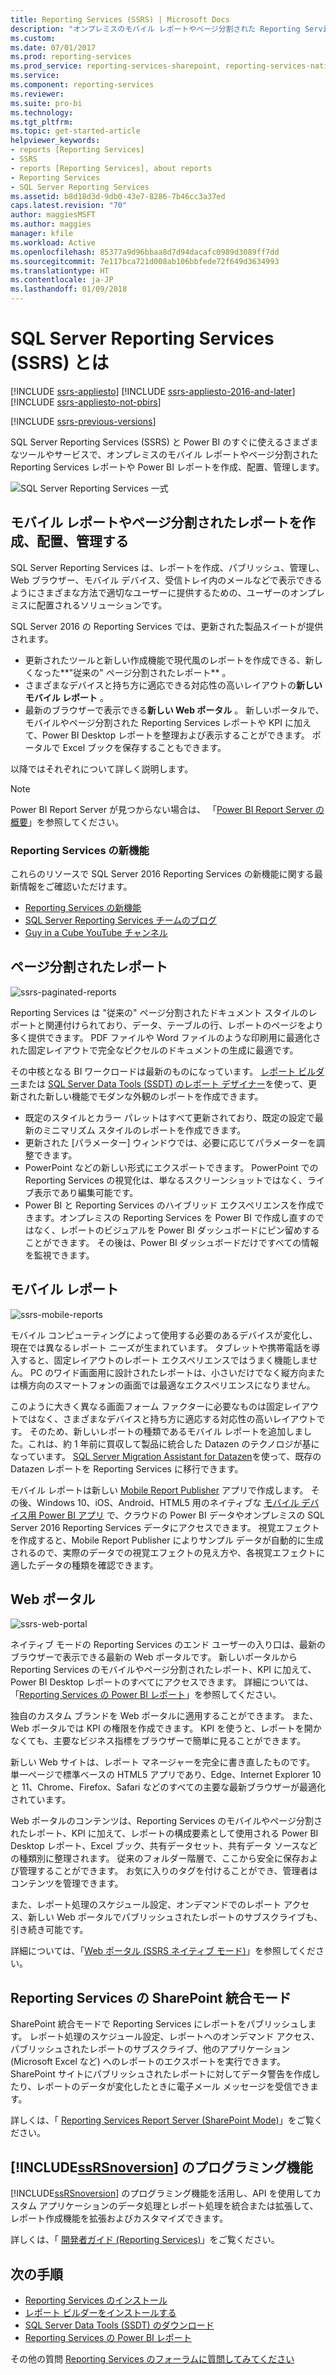 ```yaml
---
title: Reporting Services (SSRS) | Microsoft Docs
description: "オンプレミスのモバイル レポートやページ分割された Reporting Services レポートや Power BI レポートに使用するツールやサービスについて説明します。"
ms.custom: 
ms.date: 07/01/2017
ms.prod: reporting-services
ms.prod_service: reporting-services-sharepoint, reporting-services-native
ms.service: 
ms.component: reporting-services
ms.reviewer: 
ms.suite: pro-bi
ms.technology: 
ms.tgt_pltfrm: 
ms.topic: get-started-article
helpviewer_keywords:
- reports [Reporting Services]
- SSRS
- reports [Reporting Services], about reports
- Reporting Services
- SQL Server Reporting Services
ms.assetid: b8d18d3d-9db0-43e7-8286-7b46cc3a37ed
caps.latest.revision: "70"
author: maggiesMSFT
ms.author: maggies
manager: kfile
ms.workload: Active
ms.openlocfilehash: 85377a9d96bbaa8d7d94dacafc0989d3089ff7dd
ms.sourcegitcommit: 7e117bca721d008ab106bbfede72f649d3634993
ms.translationtype: HT
ms.contentlocale: ja-JP
ms.lasthandoff: 01/09/2018
---
```

# <a name="what-is-sql-server-reporting-services-ssrs"></a>SQL Server Reporting Services (SSRS) とは

[!INCLUDE [ssrs-appliesto](../includes/ssrs-appliesto.md)] [!INCLUDE [ssrs-appliesto-2016-and-later](../includes/ssrs-appliesto-2016-and-later.md)] [!INCLUDE [ssrs-appliesto-not-pbirs](../includes/ssrs-appliesto-not-pbirs.md)]

[!INCLUDE [ssrs-previous-versions](../includes/ssrs-previous-versions.md)]

SQL Server Reporting Services (SSRS) と Power BI のすぐに使えるさまざまなツールやサービスで、オンプレミスのモバイル レポートやページ分割された Reporting Services レポートや Power BI レポートを作成、配置、管理します。

![SQL Server Reporting Services 一式](../reporting-services/media/ss-reporting-services-all-together.png "SQL Server Reporting Services 一式")

## <a name="create-deploy-and-manage-mobile-and-paginated-reports"></a>モバイル レポートやページ分割されたレポートを作成、配置、管理する

SQL Server Reporting Services は、レポートを作成、パブリッシュ、管理し、Web ブラウザー、モバイル デバイス、受信トレイ内のメールなどで表示できるようにさまざまな方法で適切なユーザーに提供するための、ユーザーのオンプレミスに配置されるソリューションです。

SQL Server 2016 の Reporting Services では、更新された製品スイートが提供されます。

* 更新されたツールと新しい作成機能で現代風のレポートを作成できる、新しくなった**"従来の" ページ分割されたレポート** 。
* さまざまなデバイスと持ち方に適応できる対応性の高いレイアウトの**新しいモバイル レポート** 。
* 最新のブラウザーで表示できる**新しい Web ポータル** 。 新しいポータルで、モバイルやページ分割された Reporting Services レポートや KPI に加えて、Power BI Desktop レポートを整理および表示することができます。 ポータルで Excel ブックを保存することもできます。

以降ではそれぞれについて詳しく説明します。

> [!NOTE]
> Power BI Report Server が見つからない場合は、 「[Power BI Report Server の概要](https://powerbi.microsoft.com/documentation/reportserver-get-started/)」を参照してください。

### <a name="whats-new-in-reporting-services"></a>Reporting Services の新機能

これらのリソースで SQL Server 2016 Reporting Services の新機能に関する最新情報をご確認いただけます。

* [Reporting Services の新機能](../reporting-services/what-s-new-in-sql-server-reporting-services-ssrs.md)
* [SQL Server Reporting Services チームのブログ](https://blogs.msdn.microsoft.com/sqlrsteamblog/)
* [Guy in a Cube YouTube チャンネル](https://www.youtube.com/channel/UCFp1vaKzpfvoGai0vE5VJ0w)

## <a name="paginated-reports"></a>ページ分割されたレポート

![ssrs-paginated-reports](../reporting-services/media/ssrs-paginated-reports.png)

Reporting Services は "従来の" ページ分割されたドキュメント スタイルのレポートと関連付けられており、データ、テーブルの行、レポートのページをより多く提供できます。 PDF ファイルや Word ファイルのような印刷用に最適化された固定レイアウトで完全なピクセルのドキュメントの生成に最適です。

その中核となる BI ワークロードは最新のものになっています。 [レポート ビルダー](../reporting-services/report-builder/report-builder-in-sql-server-2016.md)または [SQL Server Data Tools (SSDT) のレポート デザイナー](../reporting-services/tools/reporting-services-in-sql-server-data-tools-ssdt.md)を使って、更新された新しい機能でモダンな外観のレポートを作成できます。

* 既定のスタイルとカラー パレットはすべて更新されており、既定の設定で最新のミニマリズム スタイルのレポートを作成できます。
* 更新された [パラメーター] ウィンドウでは、必要に応じてパラメーターを調整できます。
* PowerPoint などの新しい形式にエクスポートできます。 PowerPoint での Reporting Services の視覚化は、単なるスクリーンショットではなく、ライブ表示であり編集可能です。
* Power BI と Reporting Services のハイブリッド エクスペリエンスを作成できます。オンプレミスの Reporting Services を Power BI で作成し直すのではなく、レポートのビジュアルを Power BI ダッシュボードにピン留めすることができます。 その後は、Power BI ダッシュボードだけですべての情報を監視できます。

## <a name="mobile-reports"></a>モバイル レポート

![ssrs-mobile-reports](../reporting-services/media/ssrs-mobile-reports.png)

モバイル コンピューティングによって使用する必要のあるデバイスが変化し、現在では異なるレポート ニーズが生まれています。 タブレットや携帯電話を導入すると、固定レイアウトのレポート エクスペリエンスではうまく機能しません。 PC のワイド画面用に設計されたレポートは、小さいだけでなく縦方向または横方向のスマートフォンの画面では最適なエクスペリエンスになりません。

このように大きく異なる画面フォーム ファクターに必要なものは固定レイアウトではなく、さまざまなデバイスと持ち方に適応する対応性の高いレイアウトです。 そのため、新しいレポートの種類であるモバイル レポートを追加しました。これは、約 1 年前に買収して製品に統合した Datazen のテクノロジが基になっています。 [SQL Server Migration Assistant for Datazen](https://www.microsoft.com/download/details.aspx?id=53128)を使って、既存の Datazen レポートを Reporting Services に移行できます。 

モバイル レポートは新しい [Mobile Report Publisher](../reporting-services/mobile-reports/create-mobile-reports-with-sql-server-mobile-report-publisher.md) アプリで作成します。 その後、Windows 10、iOS、Android、HTML5 用のネイティブな [モバイル デバイス用 Power BI アプリ](https://powerbi.microsoft.com/documentation/powerbi-power-bi-apps-for-mobile-devices/) で、クラウドの Power BI データやオンプレミスの SQL Server 2016 Reporting Services データにアクセスできます。 視覚エフェクトを作成すると、Mobile Report Publisher によりサンプル データが自動的に生成されるので、実際のデータでの視覚エフェクトの見え方や、各視覚エフェクトに適したデータの種類を確認できます。

## <a name="web-portal"></a>Web ポータル

![ssrs-web-portal](../reporting-services/media/ssrs-web-portal.png)

ネイティブ モードの Reporting Services のエンド ユーザーの入り口は、最新のブラウザーで表示できる最新の Web ポータルです。 新しいポータルから Reporting Services のモバイルやページ分割されたレポート、KPI に加えて、Power BI Desktop レポートのすべてにアクセスできます。 詳細については、「[Reporting Services の Power BI レポート](../reporting-services/power-bi-reports-in-reporting-services.md)」を参照してください。  

独自のカスタム ブランドを Web ポータルに適用することができます。 また、Web ポータルでは KPI の権限を作成できます。 KPI を使うと、レポートを開かなくても、主要なビジネス指標をブラウザーで簡単に見ることができます。 

新しい Web サイトは、レポート マネージャーを完全に書き直したものです。 単一ページで標準ベースの HTML5 アプリであり、Edge、Internet Explorer 10 と 11、Chrome、Firefox、Safari などのすべての主要な最新ブラウザーが最適化されています。

Web ポータルのコンテンツは、Reporting Services のモバイルやページ分割されたレポート、KPI に加えて、レポートの構成要素として使用される Power BI Desktop レポート、Excel ブック、共有データセット、共有データ ソースなどの種類別に整理されます。 従来のフォルダー階層で、ここから安全に保存および管理することができます。 お気に入りのタグを付けることができ、管理者はコンテンツを管理できます。

また、レポート処理のスケジュール設定、オンデマンドでのレポート アクセス、新しい Web ポータルでパブリッシュされたレポートのサブスクライブも、引き続き可能です。

詳細については、「[Web ポータル (SSRS ネイティブ モード)](../reporting-services/web-portal-ssrs-native-mode.md)」を参照してください。

## <a name="reporting-services-in-sharepoint-integrated-mode"></a>Reporting Services の SharePoint 統合モード

SharePoint 統合モードで Reporting Services にレポートをパブリッシュします。 レポート処理のスケジュール設定、レポートへのオンデマンド アクセス、パブリッシュされたレポートのサブスクライブ、他のアプリケーション (Microsoft Excel など) へのレポートのエクスポートを実行できます。 SharePoint サイトにパブリッシュされたレポートに対してデータ警告を作成したり、レポートのデータが変化したときに電子メール メッセージを受信できます。  

詳しくは、「 [Reporting Services Report Server (SharePoint Mode)](../reporting-services/report-server-sharepoint/reporting-services-report-server-sharepoint-mode.md)」をご覧ください。

## <a name="includessrsnoversionincludesssrsnoversion-mdmd-programming-features"></a>[!INCLUDE[ssRSnoversion](../includes/ssrsnoversion-md.md)] のプログラミング機能

[!INCLUDE[ssRSnoversion](../includes/ssrsnoversion-md.md)] のプログラミング機能を活用し、API を使用してカスタム アプリケーションのデータ処理とレポート処理を統合または拡張して、レポート作成機能を拡張およびカスタマイズできます。

詳しくは、「 [開発者ガイド (Reporting Services)](../reporting-services/reporting-services-developer-documentation.md)」をご覧ください。 

## <a name="next-steps"></a>次の手順

* [Reporting Services のインストール](../reporting-services/install-windows/install-reporting-services.md)  
* [レポート ビルダーをインストールする](../reporting-services/install-windows/install-report-builder.md)   
* [SQL Server Data Tools (SSDT) のダウンロード](http://go.microsoft.com/fwlink/?LinkID=616714)  
* [Reporting Services の Power BI レポート](../reporting-services/power-bi-reports-in-reporting-services.md)

その他の質問 [Reporting Services のフォーラムに質問してみてください](http://go.microsoft.com/fwlink/?LinkId=620231)
